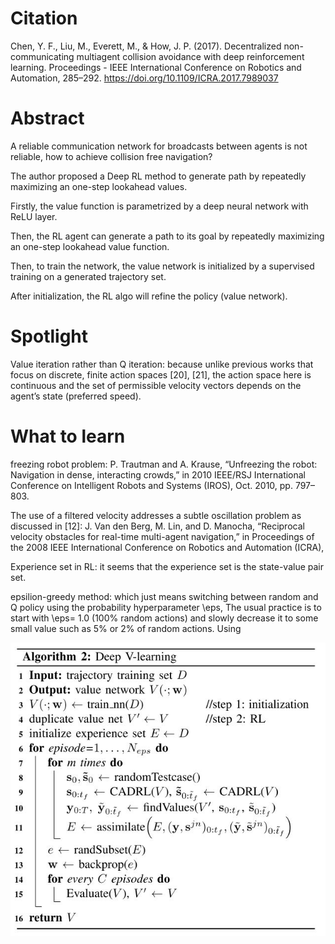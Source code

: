 
# Citation
Chen, Y. F., Liu, M., Everett, M., & How, J. P. (2017). Decentralized non-communicating multiagent collision avoidance with deep reinforcement learning. Proceedings - IEEE International Conference on Robotics and Automation, 285–292. https://doi.org/10.1109/ICRA.2017.7989037

# Abstract
A reliable communication network for broadcasts between agents is not reliable, how to achieve collision free navigation?

The author proposed a Deep RL method to generate path by repeatedly maximizing an one-step lookahead values. 

Firstly, the value function is parametrized by a deep neural network with ReLU layer.

Then, the RL agent can generate a path to its goal by repeatedly maximizing an one-step lookahead value function.

Then, to train the network, the value network is initialized by a supervised training on a generated trajectory set. 

After initialization, the RL algo will refine the policy (value network).

# Spotlight
Value iteration rather than Q iteration: because unlike previous works that focus on discrete, finite action spaces [20], [21], the action space here is continuous and the set of permissible velocity vectors depends on the agent’s state (preferred speed).

# What to learn
freezing robot problem: P. Trautman and A. Krause, “Unfreezing the robot: Navigation in dense, interacting crowds,” in 2010 IEEE/RSJ International Conference on Intelligent Robots and Systems (IROS), Oct. 2010, pp. 797–803.

The use of a filtered velocity addresses a subtle oscillation problem as discussed in [12]: J. Van den Berg, M. Lin, and D. Manocha, “Reciprocal velocity obstacles for real-time multi-agent navigation,” in Proceedings of the 2008 IEEE International Conference on Robotics and Automation (ICRA),

Experience set in RL: it seems that the experience set is the state-value pair set.

epsilion-greedy method: which just means switching between random and Q policy using the probability hyperparameter \eps, The usual practice is to start with \eps= 1.0 (100% random actions) and slowly decrease it to some small value such as 5% or 2% of random actions. Using

![algo illustration](https://github.com/hynpu/ece7970_winter2021/blob/main/Week_5/Figures/init_refine_algo.JPG)
